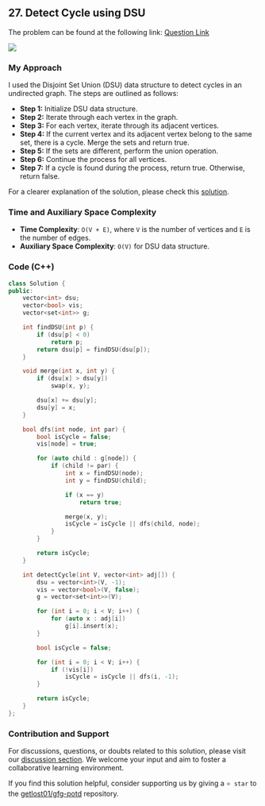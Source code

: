 ## 27. Detect Cycle using DSU
The problem can be found at the following link: [Question Link](https://www.geeksforgeeks.org/problems/detect-cycle-using-dsu/1)

![](https://badgen.net/badge/Level/Medium/yellow)

### My Approach
I used the Disjoint Set Union (DSU) data structure to detect cycles in an undirected graph. The steps are outlined as follows:

- **Step 1:** Initialize DSU data structure.
- **Step 2:** Iterate through each vertex in the graph.
- **Step 3:** For each vertex, iterate through its adjacent vertices.
- **Step 4:** If the current vertex and its adjacent vertex belong to the same set, there is a cycle. Merge the sets and return true.
- **Step 5:** If the sets are different, perform the union operation.
- **Step 6:** Continue the process for all vertices.
- **Step 7:** If a cycle is found during the process, return true. Otherwise, return false.

For a clearer explanation of the solution, please check this [solution](https://www.geeksforgeeks.org/detect-cycle-in-graph-using-dsu/).

### Time and Auxiliary Space Complexity

- **Time Complexity**: `O(V + E)`, where `V` is the number of vertices and `E` is the number of edges.
- **Auxiliary Space Complexity**: `O(V)` for DSU data structure.

### Code (C++)
```cpp
class Solution {
public:
    vector<int> dsu;
    vector<bool> vis;
    vector<set<int>> g;

    int findDSU(int p) {
        if (dsu[p] < 0)
            return p;
        return dsu[p] = findDSU(dsu[p]);
    }

    void merge(int x, int y) {
        if (dsu[x] > dsu[y])
            swap(x, y);

        dsu[x] += dsu[y];
        dsu[y] = x;
    }

    bool dfs(int node, int par) {
        bool isCycle = false;
        vis[node] = true;

        for (auto child : g[node]) {
            if (child != par) {
                int x = findDSU(node);
                int y = findDSU(child);

                if (x == y)
                    return true;

                merge(x, y);
                isCycle = isCycle || dfs(child, node);
            }
        }

        return isCycle;
    }

    int detectCycle(int V, vector<int> adj[]) {
        dsu = vector<int>(V, -1);
        vis = vector<bool>(V, false);
        g = vector<set<int>>(V);

        for (int i = 0; i < V; i++) {
            for (auto x : adj[i])
                g[i].insert(x);
        }

        bool isCycle = false;

        for (int i = 0; i < V; i++) {
            if (!vis[i])
                isCycle = isCycle || dfs(i, -1);
        }

        return isCycle;
    }
};
```

### Contribution and Support

For discussions, questions, or doubts related to this solution, please visit our [discussion section](https://github.com/getlost01/gfg-potd/discussions). We welcome your input and aim to foster a collaborative learning environment.

If you find this solution helpful, consider supporting us by giving a `⭐ star` to the [getlost01/gfg-potd](https://github.com/getlost01/gfg-potd) repository.